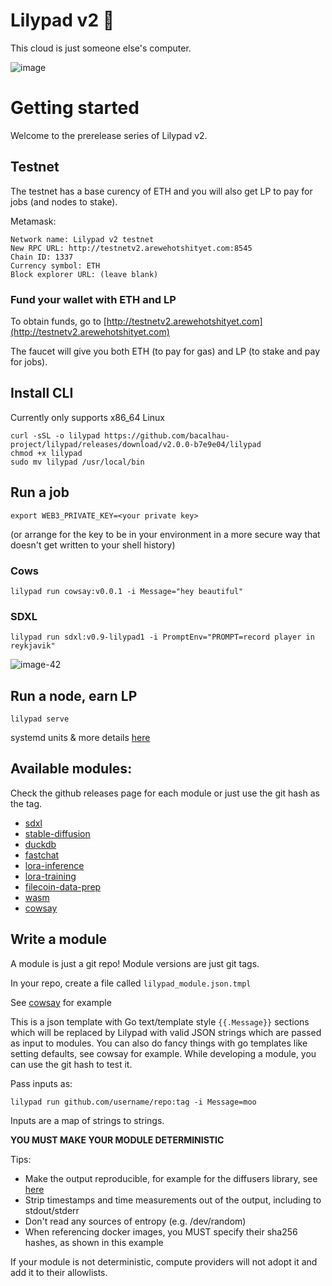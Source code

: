 # Lilypad v2 🍃

This cloud is just someone else's computer.

![image](https://github.com/bacalhau-project/lilypad/assets/264658/d91dad9a-ca46-43d4-a94b-d33454efc7ae)

# Getting started

Welcome to the prerelease series of Lilypad v2.

## Testnet

The testnet has a base curency of ETH and you will also get LP to pay for jobs (and nodes to stake).

Metamask:

```
Network name: Lilypad v2 testnet
New RPC URL: http://testnetv2.arewehotshityet.com:8545
Chain ID: 1337
Currency symbol: ETH
Block explorer URL: (leave blank)
```

### Fund your wallet with ETH and LP

To obtain funds, go to [http://testnetv2.arewehotshityet.com](http://testnetv2.arewehotshityet.com)

The faucet will give you both ETH (to pay for gas) and LP (to stake and pay for jobs).

## Install CLI

Currently only supports x86_64 Linux

```
curl -sSL -o lilypad https://github.com/bacalhau-project/lilypad/releases/download/v2.0.0-b7e9e04/lilypad
chmod +x lilypad
sudo mv lilypad /usr/local/bin
```

## Run a job

```
export WEB3_PRIVATE_KEY=<your private key>
```
(or arrange for the key to be in your environment in a more secure way that doesn't get written to your shell history)


### Cows

```
lilypad run cowsay:v0.0.1 -i Message="hey beautiful"
```


### SDXL

```
lilypad run sdxl:v0.9-lilypad1 -i PromptEnv="PROMPT=record player in reykjavik"
```

![image-42](https://github.com/bacalhau-project/lilypad/assets/264658/d48bb897-79a0-4f3a-b938-e85a8cfa3f0e)

## Run a node, earn LP

```
lilypad serve
```

systemd units & more details [here](https://github.com/bacalhau-project/lilypad/tree/main/ops)

## Available modules:

Check the github releases page for each module or just use the git hash as the tag.

* [sdxl](https://github.com/bacalhau-project/lilypad-module-sdxl)
* [stable-diffusion](https://github.com/bacalhau-project/lilypad-module-stable-diffusion)
* [duckdb](https://github.com/bacalhau-project/lilypad-module-duckdb)
* [fastchat](https://github.com/bacalhau-project/lilypad-module-fastchat)
* [lora-inference](https://github.com/bacalhau-project/lilypad-module-lora-inference)
* [lora-training](https://github.com/bacalhau-project/lilypad-module-lora-training)
* [filecoin-data-prep](https://github.com/bacalhau-project/lilypad-module-filecoin-data-prep)
* [wasm](https://github.com/bacalhau-project/lilypad-module-wasm)
* [cowsay](https://github.com/bacalhau-project/lilypad-module-cowsay)


## Write a module

A module is just a git repo!
Module versions are just git tags.

In your repo, create a file called `lilypad_module.json.tmpl`

See [cowsay](https://github.com/bacalhau-project/lilypad-module-cowsay) for example

This is a json template with Go text/template style `{{.Message}}` sections which will be replaced by Lilypad with valid JSON strings which are passed as input to modules. You can also do fancy things with go templates like setting defaults, see cowsay for example. While developing a module, you can use the git hash to test it.

Pass inputs as:

```
lilypad run github.com/username/repo:tag -i Message=moo
```

Inputs are a map of strings to strings.

**YOU MUST MAKE YOUR MODULE DETERMINISTIC**

Tips:
* Make the output reproducible, for example for the diffusers library, see [here](https://huggingface.co/docs/diffusers/using-diffusers/reproducibility)
* Strip timestamps and time measurements out of the output, including to stdout/stderr
* Don't read any sources of entropy (e.g. /dev/random)
* When referencing docker images, you MUST specify their sha256 hashes, as shown in this example

If your module is not deterministic, compute providers will not adopt it and add it to their allowlists.

